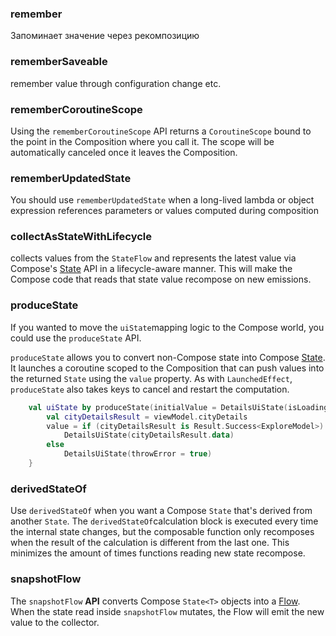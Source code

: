 ### remember

Запоминает значение через рекомпозицию

### rememberSaveable

remember value through configuration change etc.

### rememberCoroutineScope

Using the `rememberCoroutineScope` API returns a `CoroutineScope` bound to the point in the Composition where you call it. The scope will be automatically canceled once it leaves the Composition.

### rememberUpdatedState

You should use `rememberUpdatedState` when a long-lived lambda or object expression references parameters or values computed during composition

### collectAsStateWithLifecycle

collects values from the `StateFlow` and represents the latest value via Compose's [State](https://developer.android.com/reference/kotlin/androidx/compose/runtime/State "‌") API in a lifecycle-aware manner. This will make the Compose code that reads that state value recompose on new emissions.

### produceState

If you wanted to move the `uiState`mapping logic to the Compose world, you could use the `produceState` API.

`produceState` allows you to convert non-Compose state into Compose [State](https://developer.android.com/reference/kotlin/androidx/compose/runtime/State "‌"). It launches a coroutine scoped to the Composition that can push values into the returned `State` using the `value` property. As with `LaunchedEffect`, `produceState` also takes keys to cancel and restart the computation.

```kotlin
    val uiState by produceState(initialValue = DetailsUiState(isLoading = true)) {
        val cityDetailsResult = viewModel.cityDetails
        value = if (cityDetailsResult is Result.Success<ExploreModel>)
            DetailsUiState(cityDetailsResult.data)
        else
            DetailsUiState(throwError = true)
    }
```

### derivedStateOf

Use `derivedStateOf` when you want a Compose `State` that's derived from another `State`. The `derivedStateOf`calculation block is executed every time the internal state changes, but the composable function only recomposes when the result of the calculation is different from the last one. This minimizes the amount of times functions reading new state recompose.

### snapshotFlow

The `snapshotFlow` **API** converts Compose `State<T>` objects into a [Flow](https://developer.android.com/kotlin/flow "‌"). When the state read inside `snapshotFlow` mutates, the Flow will emit the new value to the collector.
